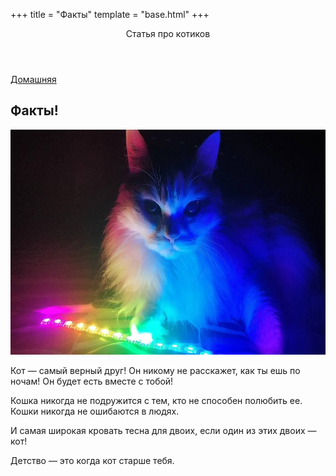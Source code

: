 +++
title = "Факты"
template = "base.html"
+++
<body>
    <header>
        Статья про котиков
    </header>
    <nav>
        <a href="content">Домашняя</a>     
    </nav>
    <article>
        <h2>Факты!</h2>
        <p><img src="content/rainbow.jpg" id="cat3" height=360 width=640></p>
        <p>Кот — самый верный друг! Он никому не расскажет, как ты ешь по ночам! Он будет есть вместе с тобой!</p>
        <p>Кошка никогда не подружится с тем, кто не способен полюбить ее. Кошки никогда не ошибаются в людях.</p>
        <p>И самая широкая кровать тесна для двоих, если один из этих двоих — кот!</p>
        <p>Детство — это когда кот старше тебя.</p>
    </article>
</body>